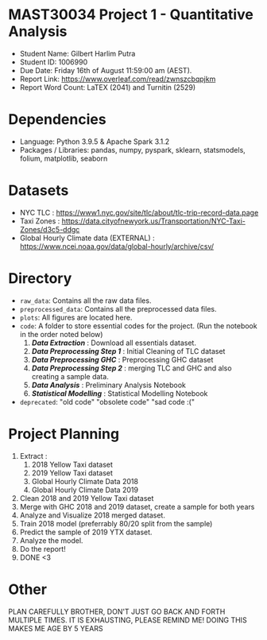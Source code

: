 # MAST30034 Project 1 - Quantitative Analysis
- Student Name: Gilbert Harlim Putra
- Student ID: 1006990
- Due Date: Friday 16th of August 11:59:00 am (AEST).
- Report Link: https://www.overleaf.com/read/zwnszcbqpjkm
- Report Word Count: LaTEX (2041) and Turnitin (2529) 
# Dependencies
- Language: Python 3.9.5 & Apache Spark 3.1.2
- Packages / Libraries: pandas, numpy, pyspark, sklearn, statsmodels, folium, matplotlib, seaborn

# Datasets
- NYC TLC : https://www1.nyc.gov/site/tlc/about/tlc-trip-record-data.page
- Taxi Zones : https://data.cityofnewyork.us/Transportation/NYC-Taxi-Zones/d3c5-ddgc
- Global Hourly Climate data (EXTERNAL) : https://www.ncei.noaa.gov/data/global-hourly/archive/csv/

# Directory
- `raw_data`: Contains all the raw data files. 
- `preprocessed_data`: Contains all the preprocessed data files.
- `plots`: All figures are located here.
- `code`: A folder to store essential codes for the project. (Run the notebook in the order noted below)
    1. __*Data Extraction*__ : Download all essentials dataset.
    2. __*Data Preprocessing Step 1*__ : Initial Cleaning of TLC dataset
    3. __*Data Preprocessing GHC*__ : Preprocessing GHC dataset
    4. __*Data Preprocessing Step 2*__ : merging TLC and GHC and also creating a sample data.
    5. __*Data Analysis*__ : Preliminary Analysis Notebook
    6. __*Statistical Modelling*__ : Statistical Modelling Notebook
- `deprecated`: "old code" "obsolete code" "sad code :("

# Project Planning
1. Extract :
    1. 2018 Yellow Taxi dataset 
    2. 2019 Yellow Taxi dataset
    3. Global Hourly Climate Data 2018 
    4. Global Hourly Climate Data 2019
4. Clean 2018 and 2019 Yellow Taxi dataset
5. Merge with GHC 2018 and 2019 dataset, create a sample for both years
6. Analyze and Visualize 2018 merged dataset.
7. Train 2018 model (preferrably 80/20 split from the sample)
8. Predict the sample of 2019 YTX dataset.
9. Analyze the model.
10. Do the report!
11. DONE <3

# Other
PLAN CAREFULLY BROTHER, DON'T JUST GO BACK AND FORTH MULTIPLE TIMES. IT IS EXHAUSTING, PLEASE REMIND ME! DOING THIS MAKES ME AGE BY 5 YEARS

